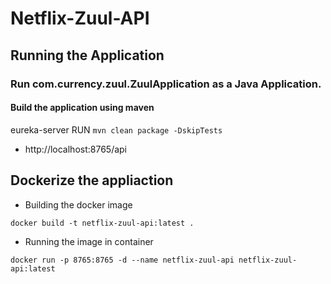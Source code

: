 # Netflix-Zuul-API

## Running the Application

### Run com.currency.zuul.ZuulApplication as a Java Application.

#### Build the application using maven
eureka-server
RUN
`
mvn clean package -DskipTests
`
* http://localhost:8765/api


## Dockerize the appliaction

* Building the docker image

```
docker build -t netflix-zuul-api:latest .
```

* Running the image in container

```
docker run -p 8765:8765 -d --name netflix-zuul-api netflix-zuul-api:latest
```
